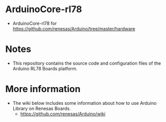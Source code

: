 # ArduinoCore-rl78
* ArduinoCore-rl78 for https://github.com/renesas/Arduino/tree/master/hardware

# Notes
* This repository contains the source code and configuration files of the Arduino RL78 Boards platform.

# More information
* The wiki below includes some information about how to use Arduino Library on Renesas Boards.
  * https://github.com/renesas/Arduino/wiki
